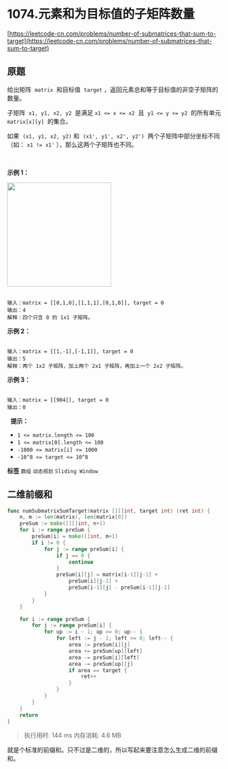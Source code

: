 # 1074.元素和为目标值的子矩阵数量
[https://leetcode-cn.com/problems/number-of-submatrices-that-sum-to-target](https://leetcode-cn.com/problems/number-of-submatrices-that-sum-to-target) 
## 原题
给出矩阵  `matrix`  和目标值  `target` ，返回元素总和等于目标值的非空子矩阵的数量。

子矩阵  `x1, y1, x2, y2`  是满足 `x1 <= x <= x2`  且  `y1 <= y <= y2`  的所有单元  `matrix[x][y]`  的集合。

如果  `(x1, y1, x2, y2)` 和  `(x1', y1', x2', y2')`  两个子矩阵中部分坐标不同（如： `x1 != x1'` ），那么这两个子矩阵也不同。

 

 **示例 1：** 

<img alt="" src="https://assets.leetcode.com/uploads/2020/09/02/mate1.jpg" style="width: 242px; height: 242px;" />

```

输入：matrix = [[0,1,0],[1,1,1],[0,1,0]], target = 0
输出：4
解释：四个只含 0 的 1x1 子矩阵。

```
 **示例 2：** 

```

输入：matrix = [[1,-1],[-1,1]], target = 0
输出：5
解释：两个 1x2 子矩阵，加上两个 2x1 子矩阵，再加上一个 2x2 子矩阵。

```
 **示例 3：** 

```

输入：matrix = [[904]], target = 0
输出：0

```
 
**提示：**
-  `1 <= matrix.length <= 100` 
-  `1 <= matrix[0].length <= 100` 
-  `-1000 <= matrix[i] <= 1000` 
-  `-10^8 <= target <= 10^8` 
 
**标签**
`数组` `动态规划` `Sliding Window` 


## 二维前缀和
```go
func numSubmatrixSumTarget(matrix [][]int, target int) (ret int) {
	n, m := len(matrix), len(matrix[0])
	preSum := make([][]int, n+1)
	for i := range preSum {
		preSum[i] = make([]int, m+1)
		if i != 0 {
			for j := range preSum[i] {
				if j == 0 {
					continue
				}
				preSum[i][j] = matrix[i-1][j-1] +
					preSum[i][j-1] +
					preSum[i-1][j] - preSum[i-1][j-1]
			}
		}
	}

	for i := range preSum {
		for j := range preSum[i] {
			for up := i - 1; up >= 0; up-- {
				for left := j - 1; left >= 0; left-- {
					area := preSum[i][j]
					area += preSum[up][left]
					area -= preSum[i][left]
					area -= preSum[up][j]
					if area == target {
						ret++
					}
				}
			}
		}
	}
	return
}
```
>执行用时: 144 ms
内存消耗: 4.6 MB

就是个标准的前缀和。只不过是二维的，所以写起来要注意怎么生成二维的前缀和。